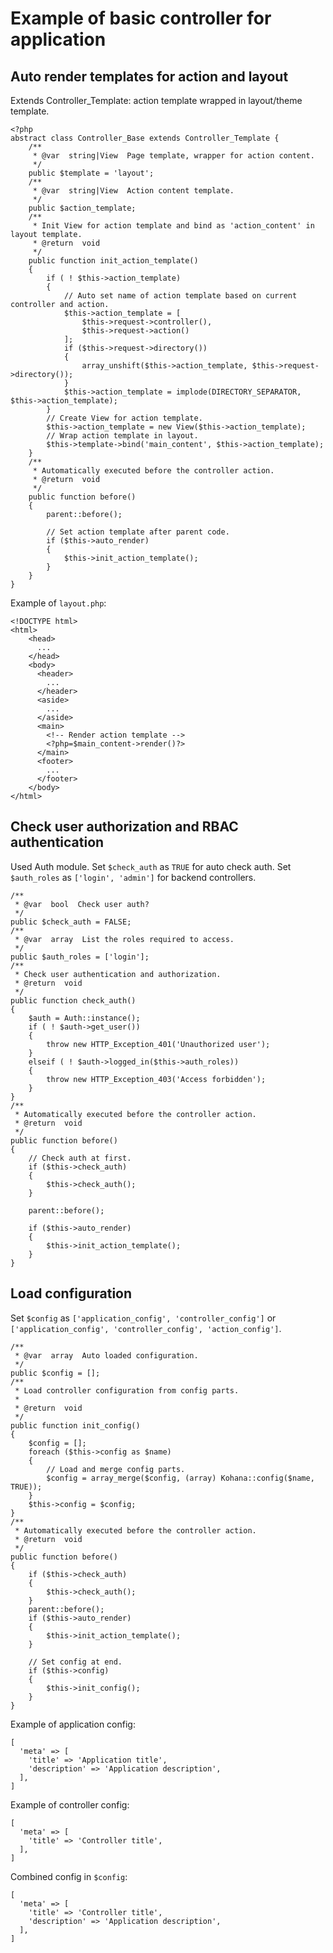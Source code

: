 # Example of basic controller for application

## Auto render templates for action and layout
Extends Controller_Template: action template wrapped in layout/theme template.
~~~
<?php
abstract class Controller_Base extends Controller_Template {
    /**
     * @var  string|View  Page template, wrapper for action content.
     */
    public $template = 'layout';
    /**
     * @var  string|View  Action content template.
     */
    public $action_template;
    /**
     * Init View for action template and bind as 'action_content' in layout template.
     * @return  void
     */
    public function init_action_template()
    {
        if ( ! $this->action_template)
        {
            // Auto set name of action template based on current controller and action.
            $this->action_template = [
                $this->request->controller(),
                $this->request->action()
            ];
            if ($this->request->directory())
            {
                array_unshift($this->action_template, $this->request->directory());
            }
            $this->action_template = implode(DIRECTORY_SEPARATOR, $this->action_template);
        }
        // Create View for action template.
        $this->action_template = new View($this->action_template);
        // Wrap action template in layout.
        $this->template->bind('main_content', $this->action_template);
    }
    /**
     * Automatically executed before the controller action.
     * @return  void
     */
    public function before()
    {
        parent::before();
        
        // Set action template after parent code.
        if ($this->auto_render)
        {
            $this->init_action_template();
        }
    }
}
~~~
Example of `layout.php`:
~~~
<!DOCTYPE html>
<html>
    <head>
      ...
    </head>
    <body>
      <header>
        ...
      </header>
      <aside>
        ...
      </aside>
      <main>
        <!-- Render action template -->
        <?php=$main_content->render()?>
      </main>
      <footer>
        ...
      </footer>
    </body>
</html>
~~~

## Check user authorization and RBAC authentication
Used Auth module. Set `$check_auth` as `TRUE` for auto check auth. 
Set `$auth_roles` as `['login', 'admin']` for backend controllers.
~~~
/**
 * @var  bool  Check user auth?
 */
public $check_auth = FALSE;
/**
 * @var  array  List the roles required to access.
 */
public $auth_roles = ['login'];
/**
 * Check user authentication and authorization.
 * @return  void
 */
public function check_auth()
{
    $auth = Auth::instance();
    if ( ! $auth->get_user())
    {
        throw new HTTP_Exception_401('Unauthorized user');
    }
    elseif ( ! $auth->logged_in($this->auth_roles))
    {
        throw new HTTP_Exception_403('Access forbidden');
    }
}
/**
 * Automatically executed before the controller action.
 * @return  void
 */
public function before()
{
    // Check auth at first.
    if ($this->check_auth)
    {
        $this->check_auth();
    }

    parent::before();

    if ($this->auto_render)
    {
        $this->init_action_template();
    }
}
~~~

## Load configuration
Set `$config` as `['application_config', 'controller_config']` or `['application_config', 'controller_config', 'action_config']`.
~~~
/**
 * @var  array  Auto loaded configuration.
 */
public $config = [];
/**
 * Load controller configuration from config parts.
 *
 * @return  void
 */
public function init_config()
{
    $config = [];
    foreach ($this->config as $name)
    {
        // Load and merge config parts.
        $config = array_merge($config, (array) Kohana::config($name, TRUE));
    }
    $this->config = $config;
}
/**
 * Automatically executed before the controller action.
 * @return  void
 */
public function before()
{
    if ($this->check_auth)
    {
        $this->check_auth();
    }
    parent::before();
    if ($this->auto_render)
    {
        $this->init_action_template();
    }
    
    // Set config at end.
    if ($this->config)
    {
        $this->init_config();
    }
}
~~~
Example of application config:
~~~
[
  'meta' => [
    'title' => 'Application title',
    'description' => 'Application description',
  ],
]
~~~
Example of controller config:
~~~
[
  'meta' => [
    'title' => 'Controller title',
  ],
]
~~~
Combined config in `$config`:
~~~
[
  'meta' => [
    'title' => 'Controller title',
    'description' => 'Application description',
  ],
]
~~~
